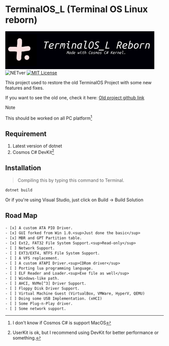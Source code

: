 # TerminalOS_L (Terminal OS Linux reborn)
![sign](Artwork/OS_Sign.png)
![NETver](https://img.shields.io/badge/.Net_version-8.0-green?logo=dotnet&?style=flat)
[![MIT License](https://img.shields.io/badge/License-MIT-green.svg)](https://choosealicense.com/licenses/mit/)

This project used to restore the old TerminalOS Project with some new features and fixes.

If you want to see the old one, check it here: [Old project github link](https://github.com/CodeCs1/TerminalOS-v1-C-)

> [!NOTE]
> This should be worked on all PC platform[^1]

## Requirement
1. Latest version of dotnet 
2. Cosmos C# DevKit[^2]

## Installation
> Compiling this by typing this command to Terminal.
```sh
dotnet build
```
Or if you're using Visual Studio, just click on Build -> Build Solution

## Road Map
    - [x] A custom ATA PIO Driver.
    - [x] GUI forked from Win 1.0.<sup>Just done the basic</sup>
    - [x] MBR and GPT Partition table.
    - [x] Ext2, FAT32 File System Support.<sup>Read-only</sup>
    - [ ] Network Support.
    - [ ] EXT3/EXT4, NTFS File System Support.
    - [ ] A VFS replacement.
    - [ ] A custom ATAPI Driver.<sup>CDRom driver</sup>
    - [ ] Porting lua programming language.
    - [ ] ELF Reader and Loader.<sup>Exe file as well</sup>
    - [ ] Windows-like path.
    - [ ] AHCI, NVMe[^3] Driver Support.
    - [ ] Floppy Disk Driver Support.
    - [ ] Virtual Machine Guest (VirtualBox, VMWare, HyperV, QEMU)
    - [ ] Doing some USB Implementation. (xHCI)
    - [ ] Some Plug-n-Play driver.
    - [ ] Some network support.


[^1]: I don't know if Cosmos C# is support MacOS
[^2]: UserKit is ok, but I recommend using DevKit for better performance or something.
[^3]: If Cosmos support Paging.
